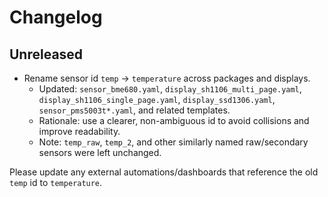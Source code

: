 # Changelog

## Unreleased

- Rename sensor id `temp` → `temperature` across packages and displays.
  - Updated: `sensor_bme680.yaml`, `display_sh1106_multi_page.yaml`, `display_sh1106_single_page.yaml`, `display_ssd1306.yaml`, `sensor_pms5003t*.yaml`, and related templates.
  - Rationale: use a clearer, non-ambiguous id to avoid collisions and improve readability.
  - Note: `temp_raw`, `temp_2`, and other similarly named raw/secondary sensors were left unchanged.

Please update any external automations/dashboards that reference the old `temp` id to `temperature`.
